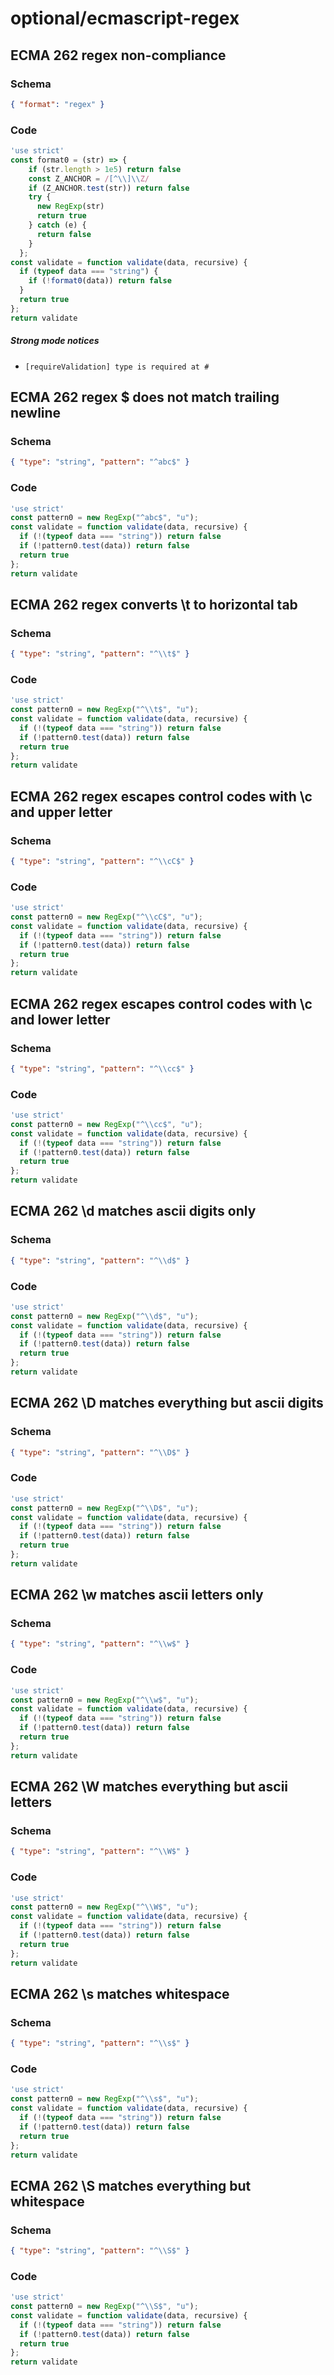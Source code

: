 # optional/ecmascript-regex

## ECMA 262 regex non-compliance

### Schema

```json
{ "format": "regex" }
```

### Code

```js
'use strict'
const format0 = (str) => {
    if (str.length > 1e5) return false
    const Z_ANCHOR = /[^\\]\\Z/
    if (Z_ANCHOR.test(str)) return false
    try {
      new RegExp(str)
      return true
    } catch (e) {
      return false
    }
  };
const validate = function validate(data, recursive) {
  if (typeof data === "string") {
    if (!format0(data)) return false
  }
  return true
};
return validate
```

##### Strong mode notices

 * `[requireValidation] type is required at #`


## ECMA 262 regex $ does not match trailing newline

### Schema

```json
{ "type": "string", "pattern": "^abc$" }
```

### Code

```js
'use strict'
const pattern0 = new RegExp("^abc$", "u");
const validate = function validate(data, recursive) {
  if (!(typeof data === "string")) return false
  if (!pattern0.test(data)) return false
  return true
};
return validate
```


## ECMA 262 regex converts \t to horizontal tab

### Schema

```json
{ "type": "string", "pattern": "^\\t$" }
```

### Code

```js
'use strict'
const pattern0 = new RegExp("^\\t$", "u");
const validate = function validate(data, recursive) {
  if (!(typeof data === "string")) return false
  if (!pattern0.test(data)) return false
  return true
};
return validate
```


## ECMA 262 regex escapes control codes with \c and upper letter

### Schema

```json
{ "type": "string", "pattern": "^\\cC$" }
```

### Code

```js
'use strict'
const pattern0 = new RegExp("^\\cC$", "u");
const validate = function validate(data, recursive) {
  if (!(typeof data === "string")) return false
  if (!pattern0.test(data)) return false
  return true
};
return validate
```


## ECMA 262 regex escapes control codes with \c and lower letter

### Schema

```json
{ "type": "string", "pattern": "^\\cc$" }
```

### Code

```js
'use strict'
const pattern0 = new RegExp("^\\cc$", "u");
const validate = function validate(data, recursive) {
  if (!(typeof data === "string")) return false
  if (!pattern0.test(data)) return false
  return true
};
return validate
```


## ECMA 262 \d matches ascii digits only

### Schema

```json
{ "type": "string", "pattern": "^\\d$" }
```

### Code

```js
'use strict'
const pattern0 = new RegExp("^\\d$", "u");
const validate = function validate(data, recursive) {
  if (!(typeof data === "string")) return false
  if (!pattern0.test(data)) return false
  return true
};
return validate
```


## ECMA 262 \D matches everything but ascii digits

### Schema

```json
{ "type": "string", "pattern": "^\\D$" }
```

### Code

```js
'use strict'
const pattern0 = new RegExp("^\\D$", "u");
const validate = function validate(data, recursive) {
  if (!(typeof data === "string")) return false
  if (!pattern0.test(data)) return false
  return true
};
return validate
```


## ECMA 262 \w matches ascii letters only

### Schema

```json
{ "type": "string", "pattern": "^\\w$" }
```

### Code

```js
'use strict'
const pattern0 = new RegExp("^\\w$", "u");
const validate = function validate(data, recursive) {
  if (!(typeof data === "string")) return false
  if (!pattern0.test(data)) return false
  return true
};
return validate
```


## ECMA 262 \W matches everything but ascii letters

### Schema

```json
{ "type": "string", "pattern": "^\\W$" }
```

### Code

```js
'use strict'
const pattern0 = new RegExp("^\\W$", "u");
const validate = function validate(data, recursive) {
  if (!(typeof data === "string")) return false
  if (!pattern0.test(data)) return false
  return true
};
return validate
```


## ECMA 262 \s matches whitespace

### Schema

```json
{ "type": "string", "pattern": "^\\s$" }
```

### Code

```js
'use strict'
const pattern0 = new RegExp("^\\s$", "u");
const validate = function validate(data, recursive) {
  if (!(typeof data === "string")) return false
  if (!pattern0.test(data)) return false
  return true
};
return validate
```


## ECMA 262 \S matches everything but whitespace

### Schema

```json
{ "type": "string", "pattern": "^\\S$" }
```

### Code

```js
'use strict'
const pattern0 = new RegExp("^\\S$", "u");
const validate = function validate(data, recursive) {
  if (!(typeof data === "string")) return false
  if (!pattern0.test(data)) return false
  return true
};
return validate
```

